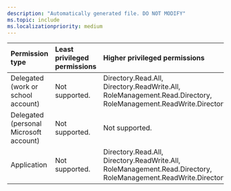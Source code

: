```yaml
---
description: "Automatically generated file. DO NOT MODIFY"
ms.topic: include
ms.localizationpriority: medium
---
```


|Permission type|Least privileged permissions|Higher privileged permissions|
|:---|:---|:---|
|Delegated (work or school account)|Not supported.|Directory.Read.All, Directory.ReadWrite.All, RoleManagement.Read.Directory, RoleManagement.ReadWrite.Directory|
|Delegated (personal Microsoft account)|Not supported.|Not supported.|
|Application|Not supported.|Directory.Read.All, Directory.ReadWrite.All, RoleManagement.Read.Directory, RoleManagement.ReadWrite.Directory|

